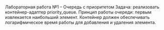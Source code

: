 Лабораторная работа №1 – Очередь с приоритетом
Задача: реализовать контейнер-адаптер priority_queue. Принцип работы очереди: первым извлекается наибольший элемент. Контейнер должен
обеспечивать логарифмическое время работы для добавления и удаления элемента.
